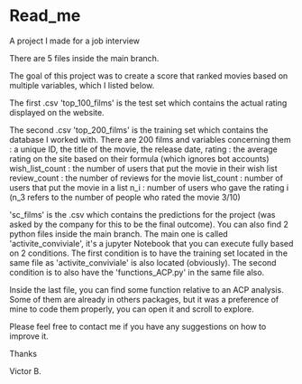 # Read_me
A project I made for a job interview

There are 5 files inside the main branch.

The goal of this project was to create a score that ranked movies based on multiple variables, which I listed below. 

The first .csv 'top_100_films' is the test set which contains the actual rating displayed on the website.

The second .csv 'top_200_films' is the training set which contains the database I worked with. There are 200 films and variables concerning them : 
a unique ID, 
the title of the movie, 
the release date,
rating : the average rating on the site based on their formula (which ignores bot accounts) 
wish_list_count : the number of users that put the movie in their wish list 
review_count : the number of reviews for the movie 
list_count : number of users that put the movie in a list 
n_i : number of users who gave the rating i (n_3 refers to the number of people who rated the movie 3/10)

'sc_films' is the .csv which contains the predictions for the project (was asked by the company for this to be the final outcome). 
You can also find 2 python files inside the main branch. The main one is called 'activite_conviviale', it's a jupyter Notebook that you can execute fully based on 2 conditions. The first condition is to have the training set located in the same file as 'activite_conviviale' is also located  (obviously). The second condition is to also have the 'functions_ACP.py' in the same file also.

Inside the last file, you can find some function relative to an ACP analysis. Some of them are already in others packages, but it was a preference of mine to code them properly, you can open it and scroll to explore.

Please feel free to contact me if you have any suggestions on how to improve it.

Thanks

Victor B.
